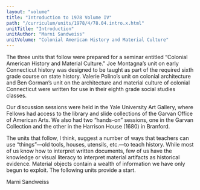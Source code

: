 ```yaml
---
layout: "volume"
title: "Introduction to 1978 Volume IV"
path: "/curriculum/units/1978/4/78.04.intro.x.html"
unitTitle: "Introduction"
unitAuthor: "Marni Sandweiss"
unitVolume: "Colonial American History and Material Culture"
---
```

<body>
 <p>
  The three units that follow were prepared for a seminar entitled “Colonial American History and Material Culture.” Joe Montagna’s unit on early Connecticut history was designed to be taught as part of the required sixth grade course on state history. Valerie Polino’s unit on colonial architecture and Ben Gorman’s unit on the architecture and material culture of colonial Connecticut were written for use in their eighth grade social studies classes.
 </p>
 <p>
  Our discussion sessions were held in the Yale University Art Gallery, where Fellows had access to the library and slide collections of the Garvan Office of American Arts. We also had two “hands-on” sessions, one in the Garvan Collection and the other in the Harrison House (1680) in Branford.
 </p>
 <p>
  The units that follow, I think, suggest a number of ways that teachers can use “things”—old tools, houses, utensils, etc.—to teach history. While most of us know how to interpret written documents, few of us have the knowledge or visual literacy to interpret material artifacts as historical evidence. Material objects contain a wealth of information we have only begun to exploit. The following units provide a start.
 </p>
 <p>
  Marni Sandweiss
 </p>

</body>